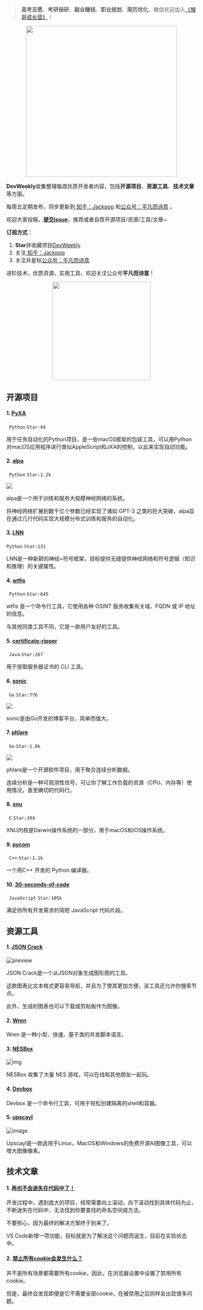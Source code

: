 > **高考志愿**、**考研保研**、**副业赚钱**、**职业规划**、**简历优化**，微信欢迎加入[《猴哥成长营》](https://www.yuque.com/jackpop/ulig5a/srnochggbsa2eltw?singleDoc#)！

<p align="center">
    <img src="https://s11.ax1x.com/2023/12/23/pi7qxU0.md.jpg" height="400"></img>
</p>

**DevWeekly**收集整理每周优质开发者内容，包括**开源项目**、**资源工具**、**技术文章**等方面。

每周五定期发布，同步更新到<a href="https://www.zhihu.com/people/sharetechlee/activities">
知乎：Jackpop</a> 和<a href="https://mp.weixin.qq.com/s/hTZAGgkiMS0XPZ9OHQxFJg" rel="nofollow">公众号：平凡而诗意</a> 。

欢迎大家投稿，**[提交issue](https://github.com/Jackpopc/DevWeekly/issues)**，推荐或者自荐开源项目/资源/工具/文章~

**订阅方式**：

1. **Star**并收藏项目[DevWeekly](https://github.com/Jackpopc/DevWeekly)
2. 关注<a href="https://www.zhihu.com/people/sharetechlee/activities">
   知乎：Jackpop</a>
3. 关注并星标<a href="https://mp.weixin.qq.com/s/hTZAGgkiMS0XPZ9OHQxFJg" rel="nofollow">公众号：平凡而诗意</a>  

进阶技术，优质资源，实用工具，欢迎关注公众号**平凡而诗意**！

<p align="center">
    <img src="https://s1.ax1x.com/2022/07/10/jsCAdH.jpg" width="260" height="260"></img>
</p>

## 开源项目

#### 1. [PyXA](https://github.com/SKaplanOfficial/PyXA)

` Python` `Star:44`

用于任务自动化的Python项目，是一些macOS框架的包装工具，可以用Python对macOS应用程序进行类似AppleScript和JXA的控制，以此来实现自动功能。

#### 2. [alpa](https://github.com/alpa-projects/alpa)

` Python` `Star:1.2k`

![](https://picx.zhimg.com/80/v2-0529cbf82a3f8d3e64697a01e541cc9e_720w.png?source=d16d100b)

alpa是一个用于训练和服务大规模神经网络的系统。

将神经网络扩展到数千亿个参数已经实现了诸如 GPT-3 之类的巨大突破，alpa旨在通过几行代码实现大规模分布式训练和服务的自动化。

#### 3. [LNN](https://github.com/IBM/LNN)

`Python` `Star:131`

LNN是一种新颖的神经=符号框架，目标提供无缝提供神经网络和符号逻辑（知识和推理）的关键属性。

#### 4. [wtfis](https://github.com/pirxthepilot/wtfis)

` Python` `Star:645`

wtfis 是一个命令行工具，它使用各种 OSINT 服务收集有关域、FQDN 或 IP 地址的信息。

与其他同类工具不同，它是一款用户友好的工具。

#### 5. [certificate-ripper](https://github.com/Hakky54/certificate-ripper)

` Java` `Star:267`

用于提取服务器证书的 CLI 工具。

#### 6. [sonic](https://github.com/go-sonic/sonic)

` Go` `Star:776`

![](https://picx.zhimg.com/80/v2-2daac372b5348b800816680b8572230a_720w.png?source=d16d100b)

sonic是由Go开发的博客平台，简单而强大。

#### 7. [phlare](https://github.com/grafana/phlare)

` Go` `Star:1.8k`

![](https://pic1.zhimg.com/80/v2-cc76ea7eea2fd7567fc7a1b6943c086b_720w.gif?source=d16d100b)

phlare是一个开源软件项目，用于聚合连续分析数据。

连续分析是一种可观测性信号，可让你了解工作负载的资源（CPU、内存等）使用情况，直至确切的代码行。

#### 8. [xnu](https://github.com/apple-oss-distributions/xnu)

` C` `Star:394`

XNU内核是Darwin操作系统的一部分，用于macOS和iOS操作系统。

#### 9. [pycom](https://github.com/Omyyyy/pycom)

` C++` `Star:1.1k`

一个用C++ 开发的 Python 编译器。

#### 10. [30-seconds-of-code](https://github.com/30-seconds/30-seconds-of-code)

` JavaScript` `Star:105k`

满足你所有开发需求的简短 JavaScript 代码片段。

## 资源工具

#### 1. [JSON Crack](https://github.com/AykutSarac/jsoncrack.com)

![preview](https://picx.zhimg.com/80/v2-8408513f68f2c30aba135d5f8cfe8333_720w.png?source=d16d100b)

JSON Crack是一个从JSON对象生成图形图的工具。

这款图表比文本格式更容易导航，并且为了使其更加方便，该工具还允许你搜索节点。

此外，生成的图表也可以下载或剪贴板作为图像。

#### 2. [Wren](https://wren.io/)

Wren 是一种小型、快速、基于类的并发脚本语言。

#### 3. [NESBox](https://nesbox.xianqiao.wang/)

![img](https://picx.zhimg.com/80/v2-2d3659b7397764363800f24fd48f78f6_720w.png?source=d16d100b)

NESBox 收集了大量 NES 游戏，可以在线和其他朋友一起玩。

#### 4. [Devbox ](https://github.com/jetpack-io/devbox)

Devbox 是一个命令行工具，可用于轻松创建隔离的shell和容器。

#### 5. [upscayl](https://github.com/upscayl/upscayl)

![image](https://pic1.zhimg.com/80/v2-c1beaedebe8e709f903acdb373a80b8e_720w.png?source=d16d100b)

Upscayl是一款适用于Linux，MacOS和Windows的免费开源AI图像工具，可以增大图像像素。

## 技术文章

#### 1. [再也不会迷失在代码中了！](https://dev.to/dotnetsafer/visual-studio-codes-new-editor-sticky-scroll-feature-never-get-lost-in-the-code-again-1dob)

开发过程中，遇到庞大的项目，经常需要向上滚动，向下滚动找到具体代码为止，不断迷失在代码中，无法找到你要查找的命名空间或方法。

不要担心，因为最终的解决方案终于到来了。

VS Code新增一项功能，目标就是为了解决这个问题而诞生，目前在实验状态中。

#### 2. [禁止所有cookie会发生什么？](https://blog.tomayac.com/2022/08/30/things-not-available-when-someone-blocks-all-cookies/)

并不是所有场景都需要所有cookie，因此，在浏览器设置中设置了禁用所有cookie。

但是，最终会发现即便是它不需要全部cookie，在被禁用之后同样会出现很多问题。



 

